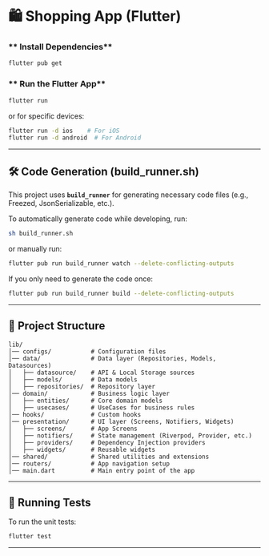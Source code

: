# 🛍️ Shopping App (Flutter)

### ** Install Dependencies**
```sh
flutter pub get
```
 
### ** Run the Flutter App**
```sh
flutter run
```
or for specific devices:
```sh
flutter run -d ios    # For iOS
flutter run -d android  # For Android
```

---

## 🛠 **Code Generation (build_runner.sh)**

This project uses **`build_runner`** for generating necessary code files (e.g., Freezed, JsonSerializable, etc.).

To automatically generate code while developing, run:
```sh
sh build_runner.sh
```

or manually run:
```sh
flutter pub run build_runner watch --delete-conflicting-outputs
```

If you only need to generate the code once:
```sh
flutter pub run build_runner build --delete-conflicting-outputs
```

---

## 📂 **Project Structure**
```plaintext
lib/
│── configs/           # Configuration files
│── data/              # Data layer (Repositories, Models, Datasources)
│   ├── datasource/    # API & Local Storage sources
│   ├── models/        # Data models
│   ├── repositories/  # Repository layer
│── domain/            # Business logic layer
│   ├── entities/      # Core domain models
│   ├── usecases/      # UseCases for business rules
│── hooks/             # Custom hooks
│── presentation/      # UI layer (Screens, Notifiers, Widgets)
│   ├── screens/       # App Screens
│   ├── notifiers/     # State management (Riverpod, Provider, etc.)
│   ├── providers/     # Dependency Injection providers
│   ├── widgets/       # Reusable widgets
│── shared/            # Shared utilities and extensions
│── routers/           # App navigation setup
│── main.dart          # Main entry point of the app
```

---

## 🧪 **Running Tests**
To run the unit tests:
```sh
flutter test
```

---